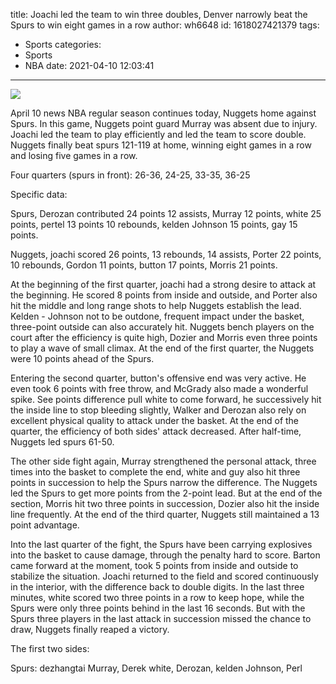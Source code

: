 title: Joachi led the team to win three doubles, Denver narrowly beat the Spurs to win eight games in a row
author: wh6648
id: 1618027421379
tags: 
- Sports
categories: 
- Sports
- NBA
date: 2021-04-10 12:03:41
---
![](https://p5.itc.cn/images01/20210410/84415a23c0604d3da7ada0dc0d8c95f2.jpeg)


April 10 news NBA regular season continues today, Nuggets home against Spurs. In this game, Nuggets point guard Murray was absent due to injury. Joachi led the team to play efficiently and led the team to score double. Nuggets finally beat spurs 121-119 at home, winning eight games in a row and losing five games in a row.

Four quarters (spurs in front): 26-36, 24-25, 33-35, 36-25

Specific data:

Spurs, Derozan contributed 24 points 12 assists, Murray 12 points, white 25 points, pertel 13 points 10 rebounds, kelden Johnson 15 points, gay 15 points.

Nuggets, joachi scored 26 points, 13 rebounds, 14 assists, Porter 22 points, 10 rebounds, Gordon 11 points, button 17 points, Morris 21 points.

At the beginning of the first quarter, joachi had a strong desire to attack at the beginning. He scored 8 points from inside and outside, and Porter also hit the middle and long range shots to help Nuggets establish the lead. Kelden - Johnson not to be outdone, frequent impact under the basket, three-point outside can also accurately hit. Nuggets bench players on the court after the efficiency is quite high, Dozier and Morris even three points to play a wave of small climax. At the end of the first quarter, the Nuggets were 10 points ahead of the Spurs.

Entering the second quarter, button's offensive end was very active. He even took 6 points with free throw, and McGrady also made a wonderful spike. See points difference pull white to come forward, he successively hit the inside line to stop bleeding slightly, Walker and Derozan also rely on excellent physical quality to attack under the basket. At the end of the quarter, the efficiency of both sides' attack decreased. After half-time, Nuggets led spurs 61-50.

The other side fight again, Murray strengthened the personal attack, three times into the basket to complete the end, white and guy also hit three points in succession to help the Spurs narrow the difference. The Nuggets led the Spurs to get more points from the 2-point lead. But at the end of the section, Morris hit two three points in succession, Dozier also hit the inside line frequently. At the end of the third quarter, Nuggets still maintained a 13 point advantage.

Into the last quarter of the fight, the Spurs have been carrying explosives into the basket to cause damage, through the penalty hard to score. Barton came forward at the moment, took 5 points from inside and outside to stabilize the situation. Joachi returned to the field and scored continuously in the interior, with the difference back to double digits. In the last three minutes, white scored two three points in a row to keep hope, while the Spurs were only three points behind in the last 16 seconds. But with the Spurs three players in the last attack in succession missed the chance to draw, Nuggets finally reaped a victory.

The first two sides:

Spurs: dezhangtai Murray, Derek white, Derozan, kelden Johnson, Perl

